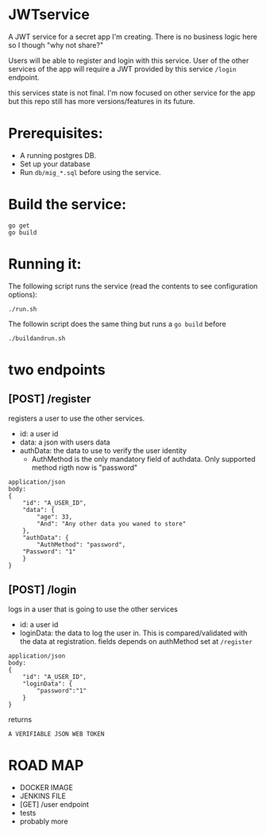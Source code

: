 # JWTservice
A JWT service for a secret app I'm creating. There is no business logic here so I though "why not share?"

Users will be able to register and login with this service. User of the other services of the app will require a JWT provided by this service `/login` endpoint.

this services state is not final. I'm now focused on other service for the app but this repo still has more versions/features in its future. 

# Prerequisites:

- A running postgres DB.
- Set up your database
- Run `db/mig_*.sql` before using the service.

# Build the service:

```
go get
go build
```

# Running it:

The following script runs the service (read the contents to see configuration options):
```
./run.sh
```

The followin script does the same thing but runs a `go build` before 
```
./buildandrun.sh
```

# two endpoints 

## [POST] /register

registers a user to use the other services. 

- id: a user id  
- data: a json with users data  
- authData: the data to use to verify the user identity  
  - AuthMethod is the only mandatory field of authdata. Only supported method rigth now is "password"

```
application/json
body:
{
    "id": "A_USER_ID", 
    "data": {
        "age": 33,
        "And": "Any other data you waned to store"
    },
    "authData": {
        "AuthMethod": "password",
	"Password": "1"
    }
}
```

## [POST] /login

logs in a user that is going to use the other services

- id: a user id
- loginData: the data to log the user in. This is compared/validated with the data at registration. fields depends on authMethod set at `/register`

```
application/json
body:
{
    "id": "A_USER_ID",
    "loginData": {
        "password":"1"
    }
}
```
returns
```
A VERIFIABLE JSON WEB TOKEN
```

# ROAD MAP

- DOCKER IMAGE
- JENKINS FILE
- [GET] /user endpoint
- tests
- probably more
